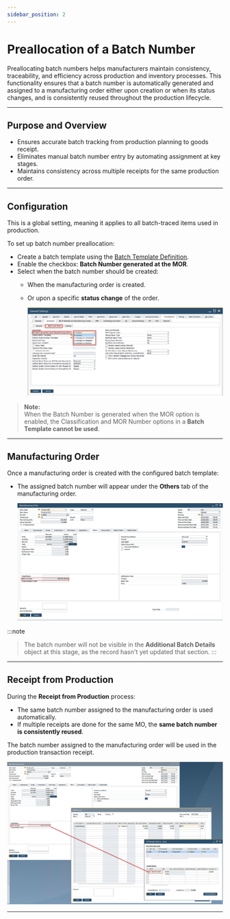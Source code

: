 ```yaml
---
sidebar_position: 2
---
```


# Preallocation of a Batch Number

Preallocating batch numbers helps manufacturers maintain consistency, traceability, and efficiency across production and inventory processes. This functionality ensures that a batch number is automatically generated and assigned to a manufacturing order either upon creation or when its status changes, and is consistently reused throughout the production lifecycle.

---

## Purpose and Overview

- Ensures accurate batch tracking from production planning to goods receipt.
- Eliminates manual batch number entry by automating assignment at key stages.
- Maintains consistency across multiple receipts for the same production order.

---

## Configuration

This is a global setting, meaning it applies to all batch-traced items used in production.

To set up batch number preallocation:

- Create a batch template using the [Batch Template Definition](../../item-details/batch-serial-template-definition.md).
- Enable the checkbox: **Batch Number generated at the MOR**.
- Select when the batch number should be created:
  - When the manufacturing order is created.
  - Or upon a specific **status change** of the order.

    ![Configuration](./media/preallocation-of-a-batch-number/configuration.webp)

> **Note:**  
> When the Batch Number is generated when the MOR option is enabled, the Classification and MOR Number options in a **Batch Template cannot be used**.

---

## Manufacturing Order

Once a manufacturing order is created with the configured batch template:

- The assigned batch number will appear under the **Others** tab of the manufacturing order.

    ![Batch Number](./media/preallocation-of-a-batch-number/batch-number.webp)

:::note
>The batch number will not be visible in the **Additional Batch Details** object at this stage, as the record hasn't yet updated that section.
:::

---

## Receipt from Production

During the **Receipt from Production** process:

- The same batch number assigned to the manufacturing order is used automatically.
- If multiple receipts are done for the same MO, the **same batch number is consistently reused**.

The batch number assigned to the manufacturing order will be used in the production transaction receipt.

![Pick Receipt Batches - Setup](./media/preallocation-of-a-batch-number/pick-receipt-batches-setup.webp)

---

